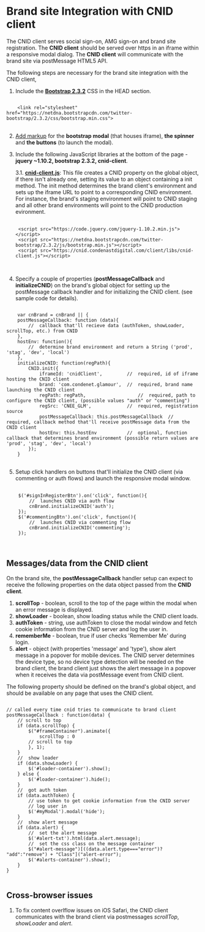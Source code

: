 Brand site Integration with CNID client
=======================================

The CNID client serves social sign-on, AMG sign-on and brand site registration. The <b>CNID client</b> should be served over https in an iframe within a responsive modal dialog. The <b>CNID client</b> will communicate with the brand site via postMessage HTML5 API.

The following steps are necessary for the brand site integration with the CNID client,

1. Include the <b><a href="https://github.com/veeracs/postmessage/blob/master/app/index.html">Bootstrap 2.3.2</a></b> CSS in the HEAD section.
<pre>
<code>
	&lt;link rel="stylesheet" href="https://netdna.bootstrapcdn.com/twitter-bootstrap/2.3.2/css/bootstrap.min.css"&gt;
</code>
</pre>
2. <a href="https://github.com/veeracs/postmessage/blob/master/app/index.html" target="_self">Add markup</a> for the <b>bootstrap modal</b> (that houses iframe), <b>the spinner</b> and <b>the buttons</b> (to launch the modal).
3. Include the following JavaScript libraries at the bottom of the page - <b>jquery ~1.10.2, bootstrap 2.3.2, cnid-client</b>.

	3.1. <b><a href="https://cnid.condenastdigital.com/client/libs/cnid-client.js" target="_blank">cnid-client.js</a></b>: This file creates a CNID property on the global object, if there isn't already one, setting its value to an object containing a init method. The init method determines the brand client's environment and sets up the iframe URL to point to a corresponding CNID environment. For instance, the brand's staging environment will point to CNID staging and all other brand environments will point to the CNID production evironment.

	<pre>
	<code>
	&lt;script src="https://code.jquery.com/jquery-1.10.2.min.js"&gt;&lt;/script&gt;
	&lt;script src="https://netdna.bootstrapcdn.com/twitter-bootstrap/2.3.2/js/bootstrap.min.js"&gt;&lt;/script&gt;
	&lt;script src="https://cnid.condenastdigital.com/client/libs/cnid-client.js"&gt;&lt;/script&gt;
	</code>
	</pre>

4. Specify a couple of properties (<b>postMessageCallback</b> and <b>initializeCNID</b>) on the brand's global object for setting up the postMessage callback handler and for initializing the CNID client. (see sample code for details).
<pre>
<code>
	var cnBrand = cnBrand || {
	postMessageCallback: function (data){
		//	callback that'll recieve data (authToken, showLoader, scrollTop, etc.) from CNID
	},
	hostEnv: function(){
		//	determine brand environment and return a String ('prod', 'stag', 'dev', 'local')
	},
	initializeCNID: function(regPath){
		CNID.init({
			iframeId: 'cnidClient',         //  required, id of iframe hosting the CNID client
			brand: 'com.condenet.glamour',  //  required, brand name launching the CNID client
			regPath: regPath,               	//  required, path to configure the CNID client, (possible values "auth" or "commenting")
			regSrc: 'CNEE_GLM',             //  required, registration source
			postMessageCallback: this.postMessageCallback  //  required, callback method that'll receive postMessage data from the CNID client
			hostEnv: this.hostEnv			//	optional, function callback that determines brand environment (possible return values are 'prod', 'stag', 'dev', 'local')
		});
	}
</code>
</pre>

5. Setup click handlers on buttons that'll initialize the CNID client (via commenting or auth flows) and launch the responsive modal window. 

	<pre>
	<code>
	$('#signInRegisterBtn').on('click', function(){
		//	launches CNID via auth flow
	    cnBrand.initializeCNID('auth');
	});
	$('#commentingBtn').on('click', function(){
		//	launches CNID via commenting flow
	    cnBrand.initializeCNID('commenting');
	});
	</code>
	</pre>

Messages/data from the CNID client
---------------------------------

On the brand site, the <b>postMessageCallback</b> handler setup can expect to receive the following properties on the data object passed from the <b>CNID client</b>.

1. <b>scrollTop</b> - boolean, scroll to the top of the page within the modal when an error message is displayed.
2. <b>showLoader</b> - boolean, show loading status while the CNID client loads.
3. <b>authToken</b> - string, use authToken to close the modal window and fetch cookie information from the CNID server and log the user in.
4. <b>rememberMe</b> - boolean, true if user checks 'Remember Me' during login.
5. <b>alert</b> - object (with properties 'message' and 'type'), show alert message in a popover for mobile devices. The CNID server determines the device type, so no device type detection will be needed on the brand client, the brand client just shows the alert message in a popover when it receives the data via postMessage event from CNID client.

The following property should be defined on the brand's global object, and should be available on any page that uses the CNID client.
<pre>
<code>
// called every time cnid tries to communicate to brand client
postMessageCallback : function(data) {
	// scroll to top
	if (data.scrollTop) {
		$("#frameContainer").animate({
			scrollTop : 0
		// scroll to top
		}, 1);
	}
	//	show loader
	if (data.showLoader) {
		$('#loader-container').show();
	} else {
		$('#loader-container').hide();
	}
	//	got auth token
	if (data.authToken) {
		// use token to get cookie information from the CNID server
		// log user in
		$('#myModal').modal('hide');
	}
	//  show alert message
	if (data.alert) {
		//	set the alert message
		$('#alert-txt').html(data.alert.message);
		//	set the css class on the message container
		$("#alert-message")[((data.alert.type==="error")? "add":"remove") + "Class"]("alert-error");
		$('#alerts-container').show();
	}
}
</code>
</pre>

Cross-browser issues
--------------------

1. To fix content overlflow issues on iOS Safari, the CNID client communicates with the brand client via postmessages <i>scrollTop</i>, <i>showLoader</i> and <i>alert</i>.
